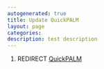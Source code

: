 ```yaml
---
autogenerated: true
title: Update QuickPALM
layout: page
categories: 
description: test description
---
```


1.  REDIRECT [QuickPALM](QuickPALM)
